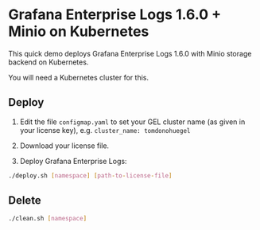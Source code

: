 # Grafana Enterprise Logs 1.6.0 + Minio on Kubernetes

This quick demo deploys Grafana Enterprise Logs 1.6.0 with Minio storage backend on Kubernetes.

You will need a Kubernetes cluster for this.

## Deploy

1. Edit the file `configmap.yaml` to set your GEL cluster name (as given in your license key), e.g. `cluster_name: tomdonohuegel`

2. Download your license file.

3. Deploy Grafana Enterprise Logs:

```bash
./deploy.sh [namespace] [path-to-license-file]
```

## Delete

```bash
./clean.sh [namespace]
```

